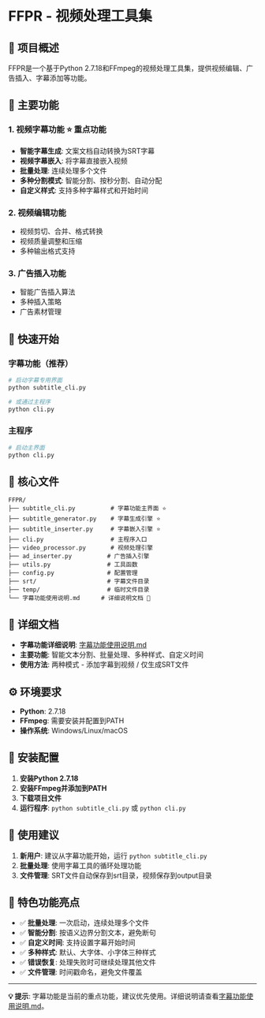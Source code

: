 # FFPR - 视频处理工具集

## 🎯 项目概述

FFPR是一个基于Python 2.7.18和FFmpeg的视频处理工具集，提供视频编辑、广告插入、字幕添加等功能。

## 🌟 主要功能

### 1. 视频字幕功能 ⭐ 重点功能
- **智能字幕生成**: 文案文档自动转换为SRT字幕
- **视频字幕嵌入**: 将字幕直接嵌入视频
- **批量处理**: 连续处理多个文件
- **多种分割模式**: 智能分割、按秒分割、自动分配
- **自定义样式**: 支持多种字幕样式和开始时间

### 2. 视频编辑功能
- 视频剪切、合并、格式转换
- 视频质量调整和压缩
- 多种输出格式支持

### 3. 广告插入功能
- 智能广告插入算法
- 多种插入策略
- 广告素材管理

## 🚀 快速开始

### 字幕功能（推荐）

```bash
# 启动字幕专用界面
python subtitle_cli.py

# 或通过主程序
python cli.py
```

### 主程序

```bash
# 启动主界面
python cli.py
```

## 📁 核心文件

```
FFPR/
├── subtitle_cli.py          # 字幕功能主界面 ⭐
├── subtitle_generator.py    # 字幕生成引擎 ⭐
├── subtitle_inserter.py     # 字幕嵌入引擎 ⭐
├── cli.py                   # 主程序入口
├── video_processor.py       # 视频处理引擎
├── ad_inserter.py          # 广告插入引擎
├── utils.py                # 工具函数
├── config.py               # 配置管理
├── srt/                    # 字幕文件目录
├── temp/                   # 临时文件目录
└── 字幕功能使用说明.md      # 详细说明文档 📖
```

## 📖 详细文档

- **字幕功能详细说明**: [字幕功能使用说明.md](字幕功能使用说明.md)
- **主要功能**: 智能文本分割、批量处理、多种样式、自定义时间
- **使用方法**: 两种模式 - 添加字幕到视频 / 仅生成SRT文件

## ⚙️ 环境要求

- **Python**: 2.7.18
- **FFmpeg**: 需要安装并配置到PATH
- **操作系统**: Windows/Linux/macOS

## 🔧 安装配置

1. **安装Python 2.7.18**
2. **安装FFmpeg并添加到PATH**
3. **下载项目文件**
4. **运行程序**: `python subtitle_cli.py` 或 `python cli.py`

## 📝 使用建议

1. **新用户**: 建议从字幕功能开始，运行 `python subtitle_cli.py`
2. **批量处理**: 使用字幕工具的循环处理功能
3. **文件管理**: SRT文件自动保存到srt目录，视频保存到output目录

## 🎉 特色功能亮点

- ✅ **批量处理**: 一次启动，连续处理多个文件
- ✅ **智能分割**: 按语义边界分割文本，避免断句
- ✅ **自定义时间**: 支持设置字幕开始时间
- ✅ **多种样式**: 默认、大字体、小字体三种样式
- ✅ **错误恢复**: 处理失败时可继续处理其他文件
- ✅ **文件管理**: 时间戳命名，避免文件覆盖

---

**💡 提示**: 字幕功能是当前的重点功能，建议优先使用。详细说明请查看[字幕功能使用说明.md](字幕功能使用说明.md)。
